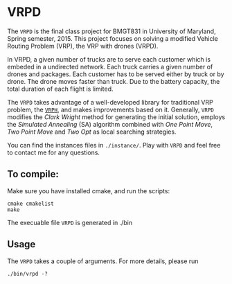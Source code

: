 # VRPD

The `VRPD` is the final class project for BMGT831 in University of Maryland, Spring semester, 2015. This project focuses on solving a modified Vehicle Routing Problem (VRP), the VRP with drones (VRPD).

In VRPD, a given number of trucks are to serve each customer which is embeded in a undirected network. Each truck carries a given number of drones and packages. Each customer has to be served either by truck or by drone. The drone moves faster than truck. Due to the battery capacity, the total duration of each flight is limited.

The `VRPD` takes advantage of a well-developed library for traditional VRP problem, the [`VRPH`](http://www.coin-or.org/projects/VRPH.xml), and makes improvements based on it. Generally, `VRPD` modifies the *Clark Wright* method for generating the initial solution, employs the *Simulated Annealing* (SA) algorithm combined with *One Point Move*, *Two Point Move* and *Two Opt* as local searching strategies.

You can find the instances files in `./instance/`. Play with `VRPD` and feel free to contact me for any questions.

## To compile:

Make sure you have installed cmake, and run the scripts:

~~~
cmake cmakelist
make
~~~

The execuable file `VRPD` is generated in ./bin

## Usage

The `VRPD` takes a couple of arguments. For more details, please run

~~~
./bin/vrpd -?
~~~
